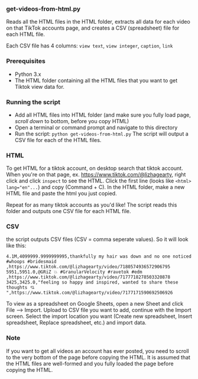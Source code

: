 ### get-videos-from-html.py
Reads all the HTML files in the HTML folder, extracts all data for each video on that TikTok accounts page, and creates a CSV (spreadsheet) file for each HTML file. 

Each CSV file has 4 columns: `view text`, `view integer`, `caption`, `link`

### Prerequisites
* Python 3.x
* The HTML folder containing all the HTML files that you want to get Tiktok view data for.

### Running the script
* Add all HTML files into HTML folder (and make sure you fully load page, *scroll down* to bottom, before you copy HTML)
* Open a terminal or command prompt and navigate to this directory
* Run the script:
```python get-videos-from-html.py```
The script will output a CSV file for each of the HTML files.

### HTML
To get HTML for a tiktok account, on desktop search that tiktok account. 
When you're on that page, ex. https://www.tiktok.com/@lizhagearty, right click and click `inspect` to see the HTML. Click the first line (looks like `<html> lang="en"...`) and copy (Command + C). In the HTML folder, make a new HTML file and paste the html you just copied. 

Repeat for as many tiktok accounts as you'd like! The script reads this folder and outputs one CSV file for each HTML file. 

### CSV
the script outputs CSV files (CSV = comma seperate values). So it will look like this: 
```
4.1M,4099999.9999999995,thankfully my hair was down and no one noticed #whoops #bridesmaid ,https://www.tiktok.com/@lizhagearty/video/7180574936572906795
5951,5951.0,@GRiZ 💥 #GranularVelocity #ravetok #edm  ,https://www.tiktok.com/@lizhagearty/video/7177718278503320878
3425,3425.0,"feeling so happy and inspired, wanted to share these thoughts 💘 ",https://www.tiktok.com/@lizhagearty/video/7177171590692506926
```
To view as a spreadsheet on Google Sheets, open a new Sheet and click File --> Import. 
Upload to CSV file you want to add, continue with the Import screen. Select the import location you want (Create new spreadsheet, Insert spreadsheet, Replace spreadsheet, etc.) and import data. 

### Note
 If you want to get all videos an account has ever posted, you need to scroll to the very bottom of the page before copying the HTML. 
 It is assumed that the HTML files are well-formed and you fully loaded the page before copying the HTML.